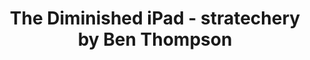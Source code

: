 ---
categories: all_articles articles
provider_display: "stratechery.com"
provider_name: "stratechery.com"
favicon_url: http://2yj23r14cytosbxol4cavq337g.wpengine.netdna-cdn.com/wp-content/themes/stratechery/images/IE/favicon.ico
title: "The Diminished iPad - stratechery by Ben Thompson"
published: 2014-10-16
source: http://stratechery.com/2014/diminished-ipad/
thumbnail: http://stratechery.com/wp-content/uploads/2013/03/ipad-flickr-1-1024x440.png
---